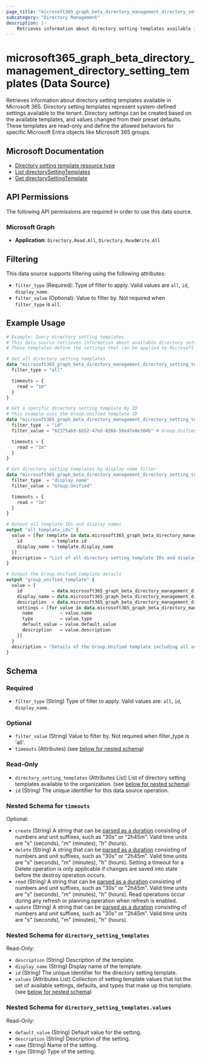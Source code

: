 ```yaml
---
page_title: "microsoft365_graph_beta_directory_management_directory_setting_templates Data Source - microsoft365"
subcategory: "Directory Management"
description: |-
    Retrieves information about directory setting templates available in Microsoft 365. Directory setting templates represent system-defined settings available to the tenant. Directory settings can be created based on the available templates, and values changed from their preset defaults. These templates are read-only and define the allowed behaviors for specific Microsoft Entra objects like Microsoft 365 groups.
---
```


# microsoft365_graph_beta_directory_management_directory_setting_templates (Data Source)

Retrieves information about directory setting templates available in Microsoft 365. Directory setting templates represent system-defined settings available to the tenant. Directory settings can be created based on the available templates, and values changed from their preset defaults. These templates are read-only and define the allowed behaviors for specific Microsoft Entra objects like Microsoft 365 groups.

## Microsoft Documentation

- [Directory setting template resource type](https://learn.microsoft.com/en-us/graph/api/resources/directorysettingtemplate?view=graph-rest-beta)
- [List directorySettingTemplates](https://learn.microsoft.com/en-us/graph/api/directorysettingtemplate-list?view=graph-rest-beta)
- [Get directorySettingTemplate](https://learn.microsoft.com/en-us/graph/api/directorysettingtemplate-get?view=graph-rest-beta)

## API Permissions

The following API permissions are required in order to use this data source.

### Microsoft Graph

- **Application**: `Directory.Read.All`, `Directory.ReadWrite.All`

## Filtering

This data source supports filtering using the following attributes:

- `filter_type` (Required): Type of filter to apply. Valid values are `all`, `id`, `display_name`.
- `filter_value` (Optional): Value to filter by. Not required when `filter_type` is `all`.

## Example Usage

```terraform
# Example: Query directory setting templates
# This data source retrieves information about available directory setting templates in Microsoft 365
# These templates define the settings that can be applied to Microsoft 365 groups and other resources

# Get all directory setting templates
data "microsoft365_graph_beta_directory_management_directory_setting_templates" "all" {
  filter_type = "all"

  timeouts = {
    read = "1m"
  }
}

# Get a specific directory setting template by ID
# This example uses the Group.Unified template ID
data "microsoft365_graph_beta_directory_management_directory_setting_templates" "group_unified" {
  filter_type  = "id"
  filter_value = "62375ab9-6b52-47ed-826b-58e47e0e304b" # Group.Unified template ID

  timeouts = {
    read = "1m"
  }
}

# Get directory setting templates by display name filter
data "microsoft365_graph_beta_directory_management_directory_setting_templates" "group_templates" {
  filter_type  = "display_name"
  filter_value = "Group.Unified"

  timeouts = {
    read = "1m"
  }
}

# Output all template IDs and display names
output "all_template_ids" {
  value = [for template in data.microsoft365_graph_beta_directory_management_directory_setting_templates.all.directory_setting_templates : {
    id           = template.id
    display_name = template.display_name
  }]
  description = "List of all directory setting template IDs and display names"
}

# Output the Group.Unified template details
output "group_unified_template" {
  value = {
    id           = data.microsoft365_graph_beta_directory_management_directory_setting_templates.group_unified.directory_setting_templates[0].id
    display_name = data.microsoft365_graph_beta_directory_management_directory_setting_templates.group_unified.directory_setting_templates[0].display_name
    description  = data.microsoft365_graph_beta_directory_management_directory_setting_templates.group_unified.directory_setting_templates[0].description
    settings = [for value in data.microsoft365_graph_beta_directory_management_directory_setting_templates.group_unified.directory_setting_templates[0].values : {
      name          = value.name
      type          = value.type
      default_value = value.default_value
      description   = value.description
    }]
  }
  description = "Details of the Group.Unified template including all available settings"
}
```

<!-- schema generated by tfplugindocs -->
## Schema

### Required

- `filter_type` (String) Type of filter to apply. Valid values are: `all`, `id`, `display_name`.

### Optional

- `filter_value` (String) Value to filter by. Not required when filter_type is 'all'.
- `timeouts` (Attributes) (see [below for nested schema](#nestedatt--timeouts))

### Read-Only

- `directory_setting_templates` (Attributes List) List of directory setting templates available to the organization. (see [below for nested schema](#nestedatt--directory_setting_templates))
- `id` (String) The unique identifier for this data source operation.

<a id="nestedatt--timeouts"></a>
### Nested Schema for `timeouts`

Optional:

- `create` (String) A string that can be [parsed as a duration](https://pkg.go.dev/time#ParseDuration) consisting of numbers and unit suffixes, such as "30s" or "2h45m". Valid time units are "s" (seconds), "m" (minutes), "h" (hours).
- `delete` (String) A string that can be [parsed as a duration](https://pkg.go.dev/time#ParseDuration) consisting of numbers and unit suffixes, such as "30s" or "2h45m". Valid time units are "s" (seconds), "m" (minutes), "h" (hours). Setting a timeout for a Delete operation is only applicable if changes are saved into state before the destroy operation occurs.
- `read` (String) A string that can be [parsed as a duration](https://pkg.go.dev/time#ParseDuration) consisting of numbers and unit suffixes, such as "30s" or "2h45m". Valid time units are "s" (seconds), "m" (minutes), "h" (hours). Read operations occur during any refresh or planning operation when refresh is enabled.
- `update` (String) A string that can be [parsed as a duration](https://pkg.go.dev/time#ParseDuration) consisting of numbers and unit suffixes, such as "30s" or "2h45m". Valid time units are "s" (seconds), "m" (minutes), "h" (hours).


<a id="nestedatt--directory_setting_templates"></a>
### Nested Schema for `directory_setting_templates`

Read-Only:

- `description` (String) Description of the template.
- `display_name` (String) Display name of the template.
- `id` (String) The unique identifier for the directory setting template.
- `values` (Attributes List) Collection of setting template values that list the set of available settings, defaults, and types that make up this template. (see [below for nested schema](#nestedatt--directory_setting_templates--values))

<a id="nestedatt--directory_setting_templates--values"></a>
### Nested Schema for `directory_setting_templates.values`

Read-Only:

- `default_value` (String) Default value for the setting.
- `description` (String) Description of the setting.
- `name` (String) Name of the setting.
- `type` (String) Type of the setting.
